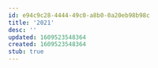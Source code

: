 ```yaml
---
id: e94c9c28-4444-49c0-a8b0-0a20eb98b98c
title: '2021'
desc: ''
updated: 1609523548364
created: 1609523548364
stub: true
---
```


